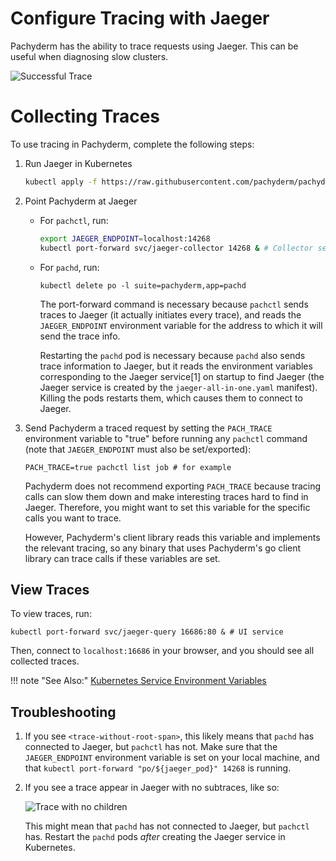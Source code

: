 # Configure Tracing with Jaeger

Pachyderm has the ability to trace requests using Jaeger. This can be useful
when diagnosing slow clusters.

![Successful Trace](../../assets/images/healthy.png)

# Collecting Traces

To use tracing in Pachyderm, complete the following steps:

1. Run Jaeger in Kubernetes

    ```bash
    kubectl apply -f https://raw.githubusercontent.com/pachyderm/pachyderm/master/etc/deploy/tracing/jaeger-all-in-one.yaml
    ```

2. Point Pachyderm at Jaeger

    - For `pachctl`, run:

        ```bash
        export JAEGER_ENDPOINT=localhost:14268
        kubectl port-forward svc/jaeger-collector 14268 & # Collector service
        ```

    - For `pachd`, run:

        ```
        kubectl delete po -l suite=pachyderm,app=pachd
        ```

        The port-forward command is necessary because `pachctl` sends traces to
        Jaeger (it actually initiates every trace), and reads the
        `JAEGER_ENDPOINT` environment variable for the address to which it will
        send the trace info.

        Restarting the `pachd` pod is necessary because `pachd` also sends trace
        information to Jaeger, but it reads the environment variables
        corresponding to the Jaeger service[1] on startup to find Jaeger (the
        Jaeger service is created by the `jaeger-all-in-one.yaml` manifest).
        Killing the pods restarts them, which causes them to connect to Jaeger.

3. Send Pachyderm a traced request by setting the `PACH_TRACE` environment
   variable to "true" before running any `pachctl` command (note that
   `JAEGER_ENDPOINT` must also be set/exported):

    ```
    PACH_TRACE=true pachctl list job # for example
    ```

    Pachyderm does not recommend exporting `PACH_TRACE` because tracing calls
    can slow them down and make interesting traces hard to find in Jaeger.
    Therefore, you might want to set this variable for the specific calls you
    want to trace.

    However, Pachyderm's client library reads this variable and implements the
    relevant tracing, so any binary that uses Pachyderm's go client library can
    trace calls if these variables are set.

## View Traces

To view traces, run:

```
kubectl port-forward svc/jaeger-query 16686:80 & # UI service
```

Then, connect to `localhost:16686` in your browser, and you should see all
collected traces.

!!! note "See Also:"
[Kubernetes Service Environment Variables](https://kubernetes.io/docs/concepts/services-networking/service/#environment-variables)

## Troubleshooting

1. If you see `<trace-without-root-span>`, this likely means that `pachd` has
   connected to Jaeger, but `pachctl` has not. Make sure that the
   `JAEGER_ENDPOINT` environment variable is set on your local machine, and that
   `kubectl port-forward "po/${jaeger_pod}" 14268` is running.

2. If you see a trace appear in Jaeger with no subtraces, like so:

    ![Trace with no children](../../assets/images/no-traces.png)

    This might mean that `pachd` has not connected to Jaeger, but `pachctl` has.
    Restart the `pachd` pods _after_ creating the Jaeger service in Kubernetes.
